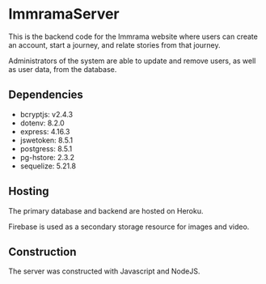 # ImmramaServer

This is the backend code for the Immrama website where users can create an account, start a journey,
and relate stories from that journey.

Administrators of the system are able to update and remove users, as well as user data, from the database.

## Dependencies
- bcryptjs: v2.4.3
- dotenv: 8.2.0
- express: 4.16.3
- jswetoken: 8.5.1
- postgress: 8.5.1
- pg-hstore: 2.3.2
- sequelize: 5.21.8

## Hosting
The primary database and backend are hosted on Heroku.

Firebase is used as a secondary storage resource for images and video.

## Construction
The server was constructed with Javascript and NodeJS.


